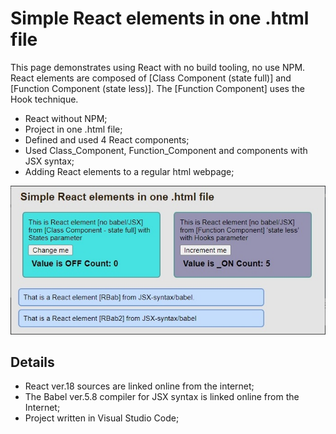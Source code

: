 # Simple React elements in one .html file

This page demonstrates using React with no build tooling, no use NPM. React elements are composed of [Class Component (state full)] and [Function Component (state less)]. The [Function Component] uses the Hook technique.

- React without NPM;
- Project in one .html file;
- Defined and used 4 React components;
- Used Class_Component, Function_Component and components with JSX syntax;
- Adding React elements to a regular html webpage;

 
![](jpg/React_elements.jpg)

## Details

- React ver.18 sources are linked online from the internet;
- The Babel ver.5.8 compiler for JSX syntax is linked online from the Internet;
- Project written in Visual Studio Code;

